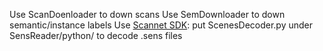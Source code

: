 Use ScanDoenloader to down scans
Use SemDownloader to down semantic/instance labels
Use [Scannet SDK](https://github.com/ScanNet/ScanNet):
put ScenesDecoder.py under SensReader/python/ to decode .sens files
